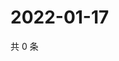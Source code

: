 # 2022-01-17

共 0 条

<!-- BEGIN WEIBO -->
<!-- 最后更新时间 Mon Jan 17 2022 06:08:53 GMT+0800 (China Standard Time) -->

<!-- END WEIBO -->
